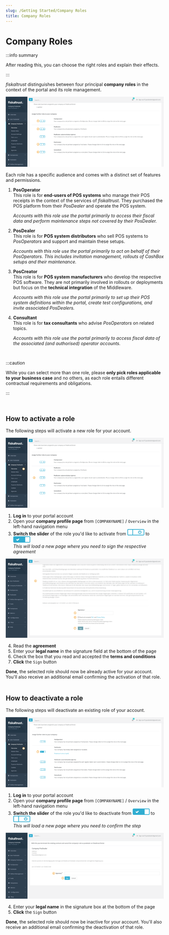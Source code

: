 ```yaml
---
slug: /Getting Started/Company Roles
title: Company Roles
---
```

# Company Roles

:::info summary

After reading this, you can choose the right roles and explain their effects.

:::

*fiskaltrust* distinguishes between four principal **company roles** in the context of the portal and its role management.

![](./images/company-roles/roles.png)


Each role has a specific audience and comes with a distinct set of features and permissions.

1. **PosOperator**<br />
   This role is for **end-users of POS systems** who manage their POS receipts in the context of the services of *fiskaltrust*. They purchased the POS platform from their *PosDealer* and operate the POS system.

   *Accounts with this role use the portal primarily to access their fiscal data and perform maintenance steps not covered by their PosDealer.*

2. **PosDealer**<br />
   This role is for **POS system distributors** who sell POS systems to *PosOperators* and support and maintain these setups.

   *Accounts with this role use the portal primarily to act on behalf of their PosOperators. This includes invitation management, rollouts of CashBox setups and their maintenance.*

3. **PosCreator**<br />
   This role is for **POS system manufacturers** who develop the respective POS software. They are not primarily involved in rollouts or deployments but focus on the **technical integration** of the Middleware.

   *Accounts with this role use the portal primarily to set up their POS system definitions within the portal, create test configurations, and invite associated PosDealers.*

4. **Consultant**<br />
   This role is for **tax consultants** who advise *PosOperators* on related topics.

   *Accounts with this role use the portal primarily to access fiscal data of the associated (and authorised) operator accounts.*

<br />

:::caution

While you can select more than one role, please **only pick roles applicable to your business case** and no others, as each role entails different contractual requirements and obligations.

:::

<br />



## How to activate a role

The following steps will activate a new role for your account.



![](./images/company-roles/role-activate.png)

1. **Log in** to your portal account
2. Open your **company profile page** from `[COMPANYNAME]` / `Overview` in the left-hand navigation menu
3. **Switch the slider** of the role you'd like to activate from ![](./images/company-roles/slider-off.png) to  ![](./images/company-roles/slider-on.png)<br />*This will load a new page where you need to sign the respective agreement*



![](./images/company-roles/sign-contract.png)

4. Read the **agreement**
5. Enter your **legal name** in the signature field at the bottom of the page
6. Check the box that you read and accepted the **terms and conditions**
7. **Click** the `Sign` button

**Done**, the selected role should now be already active for your account. You'll also receive an additional email confirming the activation of that role.<br /><br />

## How to deactivate a role

The following steps will deactivate an existing role of your account.



![](./images/company-roles/role-deactivate.png)

1. **Log in** to your portal account
2. Open your **company profile page** from `[COMPANYNAME]` / `Overview` in the left-hand navigation menu
3. **Switch the slider** of the role you'd like to deactivate from ![](./images/company-roles/slider-on.png) to  ![](./images/company-roles/slider-off.png)<br />*This will load a new page where you need to confirm the step*



![](./images/company-roles/cancel-contract.png)

4. Enter your **legal name** in the signature box at the bottom of the page
5. **Click** the `Sign` button

**Done**, the selected role should now be inactive for your account. You'll also receive an additional email confirming the deactivation of that role.